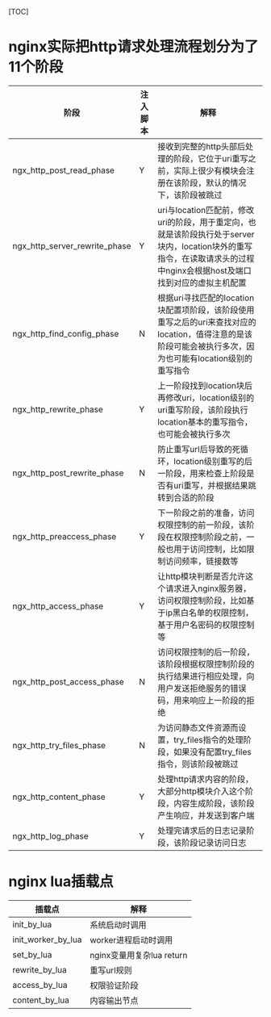 [TOC]

# nginx实际把http请求处理流程划分为了11个阶段
|                          阶段                          | 注入脚本 |                                                                                                                                                                  解释                                                                                                                                                                   |
| -------------------------------------------- | ------------ | -------------------------------------------------------------------------------------------------------------------------------------------------------------------------------------------------------------------------------------------------------- |
| ngx_http_post_read_phase         | Y               | 接收到完整的http头部后处理的阶段，它位于uri重写之前，实际上很少有模块会注册在该阶段，默认的情况下，该阶段被跳过                                                                                                               |
| ngx_http_server_rewrite_phase | Y               | uri与location匹配前，修改uri的阶段，用于重定向，也就是该阶段执行处于server块内，location块外的重写指令，在读取请求头的过程中nginx会根据host及端口找到对应的虚拟主机配置 |
| ngx_http_find_config_phase       | N              | 根据uri寻找匹配的location块配置项阶段，该阶段使用重写之后的uri来查找对应的location，值得注意的是该阶段可能会被执行多次，因为也可能有location级别的重写指令                             |
| ngx_http_rewrite_phase               | Y               | 上一阶段找到location块后再修改uri，location级别的uri重写阶段，该阶段执行location基本的重写指令，也可能会被执行多次                                                                                                             |
| ngx_http_post_rewrite_phase     | N              | 防止重写url后导致的死循环，location级别重写的后一阶段，用来检查上阶段是否有uri重写，并根据结果跳转到合适的阶段                                                                                                                   |
| ngx_http_preaccess_phase         | Y               | 下一阶段之前的准备，访问权限控制的前一阶段，该阶段在权限控制阶段之前，一般也用于访问控制，比如限制访问频率，链接数等                                                                                                    |
| ngx_http_access_phase                | Y               | 让http模块判断是否允许这个请求进入nginx服务器，访问权限控制阶段，比如基于ip黑白名单的权限控制，基于用户名密码的权限控制等                                                                                          |
| ngx_http_post_access_phase      | N              | 访问权限控制的后一阶段，该阶段根据权限控制阶段的执行结果进行相应处理，向用户发送拒绝服务的错误码，用来响应上一阶段的拒绝                                                                                            |
| ngx_http_try_files_phase             | N              | 为访问静态文件资源而设置，try_files指令的处理阶段，如果没有配置try_files指令，则该阶段被跳过                                                                                                                                                           |
| ngx_http_content_phase             | Y               | 处理http请求内容的阶段，大部分http模块介入这个阶段，内容生成阶段，该阶段产生响应，并发送到客户端                                                                                                                                            |
| ngx_http_log_phase                      | Y               | 处理完请求后的日志记录阶段，该阶段记录访问日志                                                                                                                                                                                                                                                |

# nginx lua插载点
|            插载点             |                     解释                      |
| -------------------------- | ------------------------------------- |
| init_by_lua                | 系统启动时调用                      |
| init_worker_by_lua | worker进程启动时调用         |
| set_by_lua                 | nginx变量用复杂lua return |
| rewrite_by_lua         | 重写url规则                             |
| access_by_lua          | 权限验证阶段                          |
| content_by_lua        | 内容输出节点                          |
